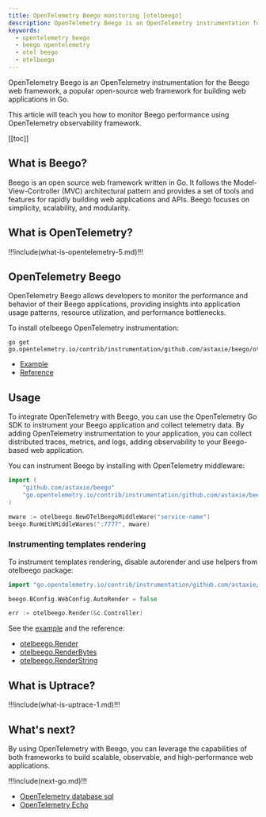 ```yaml
---
title: OpenTelemetry Beego monitoring [otelbeego]
description: OpenTelemetry Beego is an OpenTelemetry instrumentation for the Beego web framework, a popular open-source web framework for building web applications in Go.
keywords:
  - opentelemetry beego
  - beego opentelemetry
  - otel beego
  - otelbeego
---
```


<CoverImage title="Monitor Beego with OpenTelemetry Instrumentation" />

OpenTelemetry Beego is an OpenTelemetry instrumentation for the Beego web framework, a popular open-source web framework for building web applications in Go.

This article will teach you how to monitor Beego performance using OpenTelemetry observability framework.

[[toc]]

## What is Beego?

Beego is an open source web framework written in Go. It follows the Model-View-Controller (MVC) architectural pattern and provides a set of tools and features for rapidly building web applications and APIs. Beego focuses on simplicity, scalability, and modularity.

## What is OpenTelemetry?

!!!include(what-is-opentelemetry-5.md)!!!

## OpenTelemetry Beego

OpenTelemetry Beego allows developers to monitor the performance and behavior of their Beego applications, providing insights into application usage patterns, resource utilization, and performance bottlenecks.

To install otelbeego OpenTelemetry instrumentation:

```shell
go get go.opentelemetry.io/contrib/instrumentation/github.com/astaxie/beego/otelbeego
```

- [Example](https://github.com/uptrace/opentelemetry-go-extra/tree/main/example/beego)
- [Reference](https://pkg.go.dev/go.opentelemetry.io/contrib/instrumentation/github.com/astaxie/beego/otelbeego)

## Usage

To integrate OpenTelemetry with Beego, you can use the OpenTelemetry Go SDK to instrument your Beego application and collect telemetry data. By adding OpenTelemetry instrumentation to your application, you can collect distributed traces, metrics, and logs, adding observability to your Beego-based web application.

You can instrument Beego by installing with OpenTelemetry middleware:

```go
import (
	"github.com/astaxie/beego"
	"go.opentelemetry.io/contrib/instrumentation/github.com/astaxie/beego/otelbeego"
)

mware := otelbeego.NewOTelBeegoMiddleWare("service-name")
beego.RunWithMiddleWares(":7777", mware)
```

### Instrumenting templates rendering

To instrument templates rendering, disable autorender and use helpers from otelbeego package:

```go
import "go.opentelemetry.io/contrib/instrumentation/github.com/astaxie/beego/otelbeego"

beego.BConfig.WebConfig.AutoRender = false

err := otelbeego.Render(&c.Controller)
```

See the [example](https://github.com/uptrace/opentelemetry-go-extra/tree/main/example/beego) and the reference:

- [otelbeego.Render](https://pkg.go.dev/go.opentelemetry.io/contrib/instrumentation/github.com/astaxie/beego/otelbeego#Render)
- [otelbeego.RenderBytes](https://pkg.go.dev/go.opentelemetry.io/contrib/instrumentation/github.com/astaxie/beego/otelbeego#RenderBytes)
- [otelbeego.RenderString](https://github.com/open-telemetry/opentelemetry-go-contrib/blob/instrumentation/github.com/astaxie/beego/otelbeego/v0.25.0/instrumentation/github.com/astaxie/beego/otelbeego/beego.go#L116)

## What is Uptrace?

!!!include(what-is-uptrace-1.md)!!!

## What's next?

By using OpenTelemetry with Beego, you can leverage the capabilities of both frameworks to build scalable, observable, and high-performance web applications.

!!!include(next-go.md)!!!

- [OpenTelemetry database sql](opentelemetry-database-sql.md)
- [OpenTelemetry Echo](opentelemetry-echo.md)
